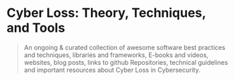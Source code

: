 # Cyber Loss: Theory, Techniques, and Tools

> An ongoing & curated collection of awesome software best practices and techniques, libraries and frameworks, E-books and videos, websites, blog posts, links to github Repositories, technical guidelines and important resources about Cyber Loss in Cybersecurity.
